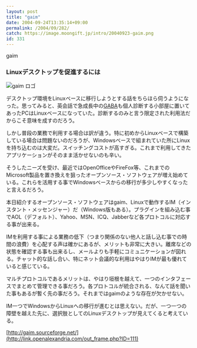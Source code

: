 ```yaml
---
layout: post
title: "gaim"
date: 2004-09-24T13:35:14+09:00
permalink: /2004/09/282/
catch: https://image.moongift.jp/intro/20040923-gaim.png
id: 331
---
```

gaim  
<!--more-->

### Linuxデスクトップを促進するには
  

![gaim ロゴ](https://image.moongift.jp/intro/20040923-gaim.png "gaim ロゴ")

  

デスクトップ環境をLinuxベースに移行しようとする話をちらほら伺うようになった。思ってみると、英会話で急成長中の[GABA](http://www.gaba.co.jp/)も個人診断する小部屋に置いてあったPCはLinuxベースになっていた。診断するのみと言う限定された利用法だからこそ意味を成すのだろう。

  

しかし普段の業務で利用する場合は訳が違う。特に初めからLinuxベースで構築している場合は問題ないのだろうが、Windowsベースで組まれていた所にLinuxを持ち込むのは大変だ。スイッチングコストが高すぎる。これまで利用してきたアプリケーションがそのまま活かせないのも辛い。

  

そうしたニーズを受け、最近ではOpenOfficeやFireFox等、これまでのMicrosoft製品を置き換えを狙ったオープンソース・ソフトウェアが増え始めている。これらを活用する事でWindowsベースからの移行が多少しやすくなったと言えるだろう。

  

本日紹介するオープンソース・ソフトウェアはgaim、Linuxで動作するIM（インスタント・メッセンジャー）だ（Windows版もある）。プラグインを組み込む事でAOL（デフォルト）、Yahoo、MSN、ICQ、Jabberなど各プロトコルに対応する事が出来る。

  

IMを利用する事による業務の低下（つまり関係のない他人と話し込む事での時間の浪費）を心配する声は確かにあるが、メリットも非常に大きい。離席などの状態を確認する事も出来るし、メールよりも手軽にコミュニケーションが図れる。チャット的な話し合い、特にネット会議的な利用はやはりIMが最も優れていると感じている。

  

マルチプロトコルであるメリットは、やはり垣根を越えて、一つのインタフェースでまとめて管理できる事だろう。各プロトコルが統合される、なんて話を聞いた事もあるが暫く先の事だろう。それまではgaimのような存在が欠かせない。

  

IM一つでWindowsからLinuxへの移行が進むとは思えない。だが、一つ一つの障壁を越えた先に、選択肢としてのLinuxデスクトップが見えてくると考えている。

  

[http://gaim.sourceforge.net/](http://link.openalexandria.com/out_frame.php?ID=111)

